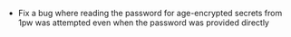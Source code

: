 - Fix a bug where reading the password for age-encrypted secrets from 1pw was attempted even when the password was provided directly
